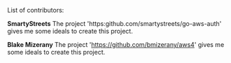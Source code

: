 List of contributors:

**SmartyStreets**
The project 'https:github.com/smartystreets/go-aws-auth' gives me some ideals to create this project.

**Blake Mizerany**
The project 'https://github.com/bmizerany/aws4' gives me some ideals to create this project.


